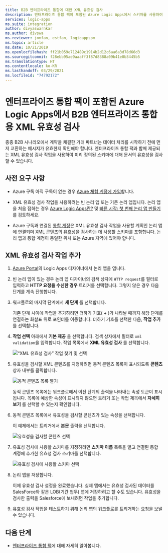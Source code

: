 ```yaml
---
title: B2B 엔터프라이즈 통합에 대한 XML 유효성 검사
description: 엔터프라이즈 통합 팩이 포함된 Azure Logic Apps에서 스키마를 사용하여 XML 유효성 검사
services: logic-apps
ms.suite: integration
author: divyaswarnkar
ms.author: divswa
ms.reviewer: jonfan, estfan, logicappspm
ms.topic: article
ms.date: 10/21/2019
ms.openlocfilehash: ff21b059e712489c1914b2d12c6aa6a3d78d66d3
ms.sourcegitcommit: f28ebb95ae9aaaff3f87d8388a09b41e0b3445b5
ms.translationtype: HT
ms.contentlocale: ko-KR
ms.lasthandoff: 03/29/2021
ms.locfileid: "74792172"
---
```

# <a name="validate-xml-for-b2b-enterprise-integration-in-azure-logic-apps-with-enterprise-integration-pack"></a>엔터프라이즈 통합 팩이 포함된 Azure Logic Apps에서 B2B 엔터프라이즈 통합용 XML 유효성 검사

종종 B2B 시나리오에서 계약을 체결한 거래 파트너는 데이터 처리를 시작하기 전에 먼저 교환하는 메시지가 유효한지 확인해야 합니다. 엔터프라이즈 통합 팩과 함께 제공되는 XML 유효성 검사 작업을 사용하여 미리 정의된 스키마에 대해 문서의 유효성을 검사할 수 있습니다.

## <a name="prerequisites"></a>사전 요구 사항

* Azure 구독 아직 구독이 없는 경우 [Azure 체험 계정에 가입](https://azure.microsoft.com/free/)합니다.

* XML 유효성 검사 작업을 사용하려는 빈 논리 앱 또는 기존 논리 앱입니다. 논리 앱을 처음 접하는 경우 [Azure Logic Apps란?](../logic-apps/logic-apps-overview.md) 및 [빠른 시작: 첫 번째 논리 앱 만들기](../logic-apps/quickstart-create-first-logic-app-workflow.md)를 검토하세요.

* Azure 구독과 연결된 [통합 계정](../logic-apps/logic-apps-enterprise-integration-create-integration-account.md)은 XML 유효성 검사 작업을 사용할 계획인 논리 앱에 연결되며 XML 콘텐츠의 유효성을 검사하는 데 사용할 스키마를 포함합니다. 논리 앱과 통합 계정이 동일한 위치 또는 Azure 지역에 있어야 합니다.

## <a name="add-xml-validation-action"></a>XML 유효성 검사 작업 추가

1. [Azure Portal](https://portal.azure.com)의 Logic Apps 디자이너에서 논리 앱을 엽니다.

1. 빈 논리 앱이 있는 경우 논리 앱 디자이너의 검색 상자에 `HTTP request`를 필터로 입력하고 **HTTP 요청을 수신한 경우** 트리거를 선택합니다. 그렇지 않은 경우 다음 단계를 계속 진행합니다.

1. 워크플로의 마지막 단계에서 **새 단계** 를 선택합니다.

   기존 단계 사이에 작업을 추가하려면 더하기 기호( **+** )가 나타날 때까지 해당 단계를 연결하는 화살표 위로 포인터를 이동합니다. 더하기 기호를 선택한 다음, **작업 추가** 를 선택합니다.

1. **작업 선택** 아래에서 **기본 제공** 을 선택합니다. 검색 상자에서 필터로 `xml validation`을 입력합니다. 작업 목록에서 **XML 유효성 검사** 를 선택합니다.

   ![“XML 유효성 검사” 작업 찾기 및 선택](./media/logic-apps-enterprise-integration-xml-validation/select-xml-validation-action.png)

1. 유효성을 검사할 XML 콘텐츠를 지정하려면 동적 콘텐츠 목록이 표시되도록 **콘텐츠** 상자 내부를 클릭합니다.

   ![동적 콘텐츠 목록 열기](./media/logic-apps-enterprise-integration-xml-validation/open-dynamic-content-list.png)

   동적 콘텐츠 목록에는 워크플로에서 이전 단계의 출력을 나타내는 속성 토큰이 표시됩니다. 목록에 예상한 속성이 표시되지 않으면 트리거 또는 작업 제목에서 **자세히 보기** 를 선택할 수 있는지 확인합니다.

1. 동적 콘텐츠 목록에서 유효성을 검사할 콘텐츠가 있는 속성을 선택합니다.

   이 예제에서는 트리거에서 **본문** 출력을 선택합니다.

   ![유효성을 검사할 콘텐츠 선택](./media/logic-apps-enterprise-integration-xml-validation/select-content-to-validate.png)

1. 유효성 검사에 사용할 스키마를 지정하려면 **스키마 이름** 목록을 열고 연결된 통합 계정에 추가한 유효성 검사 스키마를 선택합니다.

   ![유효성 검사에 사용할 스키마 선택](./media/logic-apps-enterprise-integration-xml-validation/select-validation-schema.png)

1. 논리 앱을 저장합니다.

   이제 유효성 검사 설정을 완료했습니다. 실제 앱에서는 유효성 검사된 데이터를 SalesForce와 같은 LOB(기간 업무) 앱에 저장하려고 할 수도 있습니다. 유효성을 검사한 출력을 Salesforce에 보내려면 작업을 추가합니다.

1. 유효성 검사 작업을 테스트하기 위해 논리 앱의 워크플로를 트리거하는 요청을 보낼 수 있습니다.

## <a name="next-steps"></a>다음 단계

* [엔터프라이즈 통합 팩](../logic-apps/logic-apps-enterprise-integration-overview.md)에 대해 자세히 알아봅니다.